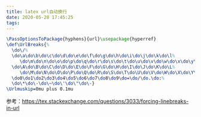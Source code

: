 ```yaml
---
title: latex url自动换行
date: 2020-05-28 17:45:25
tags:
---
```


```tex
\PassOptionsToPackage{hyphens}{url}\usepackage{hyperref}
\def\UrlBreaks{%
  \do\/%
  \do\a\do\b\do\c\do\d\do\e\do\f\do\g\do\h\do\i\do\j\do\k\do\l%
     \do\m\do\n\do\o\do\p\do\q\do\r\do\s\do\t\do\u\do\v\do\w\do\x\do\y\do\z%
  \do\A\do\B\do\C\do\D\do\E\do\F\do\G\do\H\do\I\do\J\do\K\do\L%
     \do\M\do\N\do\O\do\P\do\Q\do\R\do\S\do\T\do\U\do\V\do\W\do\X\do\Y\do\Z%
  \do0\do1\do2\do3\do4\do5\do6\do7\do8\do9\do=\do/\do.\do:%
  \do\*\do\-\do\~\do\'\do\"\do\-}
\Urlmuskip=0mu plus 0.1mu
```

参考：<https://tex.stackexchange.com/questions/3033/forcing-linebreaks-in-url>
